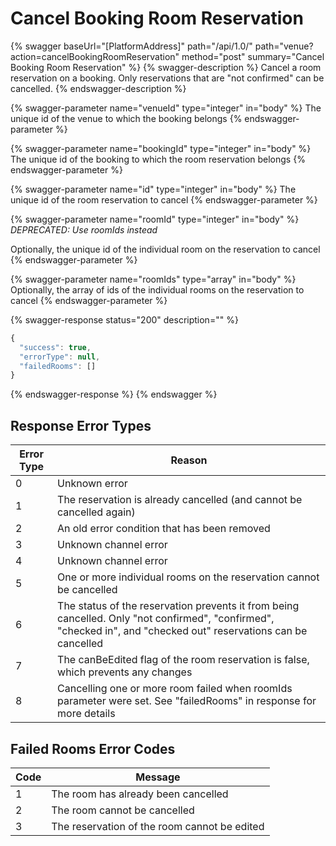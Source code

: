 # Cancel Booking Room Reservation

{% swagger baseUrl="[PlatformAddress]" path="/api/1.0/" path="venue?action=cancelBookingRoomReservation" method="post" summary="Cancel Booking Room Reservation" %}
{% swagger-description %}
Cancel a room reservation on a booking. Only reservations that are "not confirmed" can be cancelled.
{% endswagger-description %}

{% swagger-parameter name="venueId" type="integer" in="body" %}
The unique id of the venue to which the booking belongs
{% endswagger-parameter %}

{% swagger-parameter name="bookingId" type="integer" in="body" %}
The unique id of the booking to which the room reservation belongs
{% endswagger-parameter %}

{% swagger-parameter name="id" type="integer" in="body" %}
The unique id of the room reservation to cancel
{% endswagger-parameter %}

{% swagger-parameter name="roomId" type="integer" in="body" %}
_DEPRECATED: Use roomIds instead_

 Optionally, the unique id of the individual room on the reservation to cancel
{% endswagger-parameter %}

{% swagger-parameter name="roomIds" type="array" in="body" %}
Optionally, the array of ids of the individual rooms on the reservation to cancel
{% endswagger-parameter %}

{% swagger-response status="200" description="" %}
```javascript
{
  "success": true,
  "errorType": null,
  "failedRooms": []
}
```
{% endswagger-response %}
{% endswagger %}

## Response Error Types

| Error Type | Reason                                                                                                                                                           |
| ---------- | ---------------------------------------------------------------------------------------------------------------------------------------------------------------- |
| 0          | Unknown error                                                                                                                                                    |
| 1          | The reservation is already cancelled (and cannot be cancelled again)                                                                                             |
| 2          | An old error condition that has been removed                                                                                                                     |
| 3          | Unknown channel error                                                                                                                                            |
| 4          | Unknown channel error                                                                                                                                            |
| 5          | One or more individual rooms on the reservation cannot be cancelled                                                                                              |
| 6          | The status of the reservation prevents it from being cancelled. Only "not confirmed", "confirmed", "checked in", and "checked out" reservations can be cancelled |
| 7          | The canBeEdited flag of the room reservation is false, which prevents any changes                                                                                |
| 8          | Cancelling one or more room failed when roomIds parameter were set. See "failedRooms" in response for more details                                               |

## Failed Rooms Error Codes

| Code | Message                                      |
| ---- | -------------------------------------------- |
| 1    | The room has already been cancelled          |
| 2    | The room cannot be cancelled                 |
| 3    | The reservation of the room cannot be edited |
